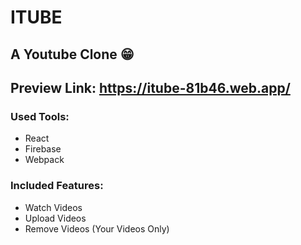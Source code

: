 # ITUBE
## A Youtube Clone 😁
## Preview Link: https://itube-81b46.web.app/

### Used Tools:
- React
- Firebase
- Webpack

### Included Features:
- Watch Videos
- Upload Videos
- Remove Videos (Your Videos Only)
